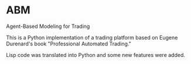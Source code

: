 # ABM
Agent-Based Modeling for Trading

This is a Python implementation of a trading platform based on Eugene Durenard's book "Professional Automated Trading."

Lisp code was translated into Python and some new features were added.
